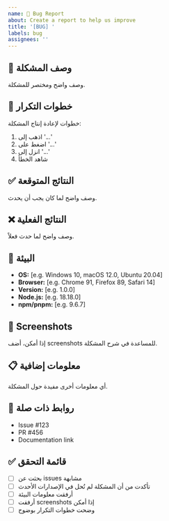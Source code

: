 ```yaml
---
name: 🐛 Bug Report
about: Create a report to help us improve
title: '[BUG] '
labels: bug
assignees: ''
---
```


## 🐛 وصف المشكلة
وصف واضح ومختصر للمشكلة.

## 🔄 خطوات التكرار
خطوات لإعادة إنتاج المشكلة:

1. اذهب إلى '...'
2. اضغط على '...'
3. انزل إلى '...'
4. شاهد الخطأ

## ✅ النتائج المتوقعة
وصف واضح لما كان يجب أن يحدث.

## ❌ النتائج الفعلية
وصف واضح لما حدث فعلاً.

## 📱 البيئة
- **OS:** [e.g. Windows 10, macOS 12.0, Ubuntu 20.04]
- **Browser:** [e.g. Chrome 91, Firefox 89, Safari 14]
- **Version:** [e.g. 1.0.0]
- **Node.js:** [e.g. 18.18.0]
- **npm/pnpm:** [e.g. 9.6.7]

## 📸 Screenshots
إذا أمكن، أضف screenshots للمساعدة في شرح المشكلة.

## 📋 معلومات إضافية
أي معلومات أخرى مفيدة حول المشكلة.

## 🔗 روابط ذات صلة
- Issue #123
- PR #456
- Documentation link

## ✅ قائمة التحقق
- [ ] بحثت عن issues مشابهة
- [ ] تأكدت من أن المشكلة لم تُحل في الإصدارات الأحدث
- [ ] أرفقت معلومات البيئة
- [ ] أرفقت screenshots إذا أمكن
- [ ] وضحت خطوات التكرار بوضوح